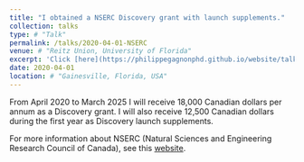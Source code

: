 ```yaml
---
title: "I obtained a NSERC Discovery grant with launch supplements."
collection: talks
type: # "Talk"
permalink: /talks/2020-04-01-NSERC
venue: # "Reitz Union, University of Florida"
excerpt: 'Click [here](https://philippegagnonphd.github.io/website/talks/2020-04-01-NSERC) for more details.'
date: 2020-04-01
location: # "Gainesville, Florida, USA"
---
```


From April 2020 to March 2025 I will receive 18,000 Canadian dollars per annum as a Discovery grant. I will also receive 12,500 Canadian dollars during the first year as Discovery launch supplements.

For more information about NSERC (Natural Sciences and Engineering Research Council of Canada), see this [website](https://www.nserc-crsng.gc.ca/index_eng.asp).